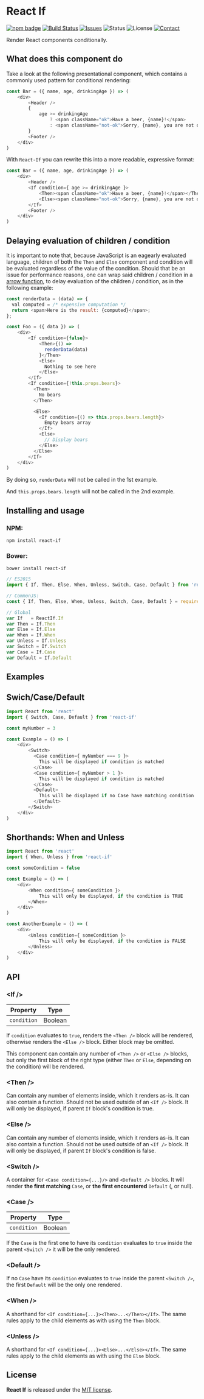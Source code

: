 
# React If

[![npm badge](http://img.shields.io/npm/v/react-if.svg)](https://www.npmjs.com/package/react-if)
[![Build Status](https://travis-ci.org/romac/react-if.svg?branch=master&style=flat)](https://travis-ci.org/romac/react-if)
[![Issues](http://img.shields.io/github/issues/romac/react-if.svg?style=flat)](https://github.com/romac/react-if/issues)
![Status](https://img.shields.io/badge/status-inactive-lightgray.svg?style=flat)
![License](https://img.shields.io/badge/license-mit-brightgreen.svg?style=flat)
[![Contact](https://img.shields.io/badge/contact-@__romac-blue.svg?style=flat)](https://twitter.com/_romac)

Render React components conditionally.

## What does this component do

Take a look at the following presentational component, which contains a commonly used pattern for conditional rendering:

```javascript
const Bar = ({ name, age, drinkingAge }) => (
    <div>
        <Header />
        {
            age >= drinkingAge
                ? <span className="ok">Have a beer, {name}!</span>
                : <span className="not-ok">Sorry, {name}, you are not old enough.</span>
        }
        <Footer />
    </div>
)
```

With `React-If` you can rewrite this into a more readable, expressive format:

```javascript
const Bar = ({ name, age, drinkingAge }) => (
    <div>
        <Header />
        <If condition={ age >= drinkingAge }>
            <Then><span className="ok">Have a beer, {name}!</span></Then>
            <Else><span className="not-ok">Sorry, {name}, you are not old enough.</span></Else>
        </If>
        <Footer />
    </div>
)
```

## Delaying evaluation of children / condition

It is important to note that, because JavaScript is an eagearly evaluated language, children of both the `Then` and `Else` component and condition will be evaluated regardless of the value of the condition. Should that be an issue for performance reasons, one can wrap said children / condition in a [arrow function](https://developer.mozilla.org/en-US/docs/Web/JavaScript/Reference/Functions/Arrow_functions), to delay evaluation of the children / condition, as in the following example:


```javascript
const renderData = (data) => {
  val computed = /* expensive computation */
  return <span>Here is the result: {computed}</span>;
};

const Foo = ({ data }) => (
    <div>
        <If condition={false}>
            <Then>{() =>
              renderData(data)
            }</Then>
            <Else>
              Nothing to see here
            </Else>
        </If>
        <If condition={!this.props.bears}>
          <Then>
            No bears
          </Then>

          <Else>
            <If condition={() => this.props.bears.length}>
              Empty bears array
            </If>
            <Else>
              // Display bears
            </Else>
          </Else>
        </If>
    </div>
)
```

By doing so, `renderData` will not be called in the 1st example.

And `this.props.bears.length` will not be called in the 2nd example.

## Installing and usage

### NPM:

`npm install react-if`

### Bower:

`bower install react-if`

```javascript
// ES2015
import { If, Then, Else, When, Unless, Switch, Case, Default } from 'react-if'

// CommonJS:
const { If, Then, Else, When, Unless, Switch, Case, Default } = require('react-if')

// Global
var If   = ReactIf.If
var Then = If.Then
var Else = If.Else
var When = If.When
var Unless = If.Unless
var Switch = If.Switch
var Case = If.Case
var Default = If.Default
```

## Examples

## Swich/Case/Default

```javascript
import React from 'react'
import { Switch, Case, Default } from 'react-if'

const myNumber = 3

const Example = () => (
    <div>
        <Switch>
          <Case condition={ myNumber === 9 }>
            This will be displayed if condition is matched
          </Case>
          <Case condition={ myNumber > 1 }>
            This will be displayed if condition is matched
          </Case>
          <Default>
            This will be displayed if no Case have matching condition
          </Default>
        </Switch>
    </div>
)
```

## Shorthands: When and Unless

```javascript
import React from 'react'
import { When, Unless } from 'react-if'

const someCondition = false

const Example = () => (
    <div>
        <When condition={ someCondition }>
            This will only be displayed, if the condition is TRUE
        </When>
    </div>
)

const AnotherExample = () => (
    <div>
        <Unless condition={ someCondition }>
            This will only be displayed, if the condition is FALSE
        </Unless>
    </div>
)
```

## API

### &lt;If /&gt;

| Property      | Type    |
| ------------- | ------- |
| `condition`   | Boolean |

If `condition` evaluates to `true`, renders the `<Then />` block will be rendered, otherwise renders the `<Else />` block. Either block may be omitted.

This component can contain any number of `<Then />` or `<Else />` blocks, but only the first block of the right type (either `Then` or `Else`, depending on the condition) will be rendered.

### &lt;Then /&gt;

Can contain any number of elements inside, which it renders as-is. It can also contain a function. Should not be used outside of an `<If />` block. It will only be displayed, if parent `If` block's condition is true.

### &lt;Else /&gt;

Can contain any number of elements inside, which it renders as-is. It can also contain a function. Should not be used outside of an `<If />` block. It will only be displayed, if parent `If` block's condition is false.

### &lt;Switch /&gt;

A container for `<Case condition={...}/>` and `<Default />` blocks. It will render **the first matching** `Case`, or **the first encountered** `Default` (, or null).

### &lt;Case /&gt;

| Property      | Type    |
| ------------- | ------- |
| `condition`   | Boolean |

If the `Case` is the first one to have its `condition` evaluates to `true` inside the parent `<Switch />` it will be the only rendered.

### &lt;Default /&gt;

If no `Case` have its `condition` evaluates to `true` inside the parent `<Switch />`, the first `Default` will be the only one rendered.

### &lt;When /&gt;

A shorthand for `<If condition={...}><Then>...</Then></If>`. The same rules apply to the child elements as with using the `Then` block.

### &lt;Unless /&gt;

A shorthand for `<If condition={...}><Else>...</Else></If>`. The same rules apply to the child elements as with using the `Else` block.

## License

**React If** is released under the [MIT license](http://romac.mit-license.org).
